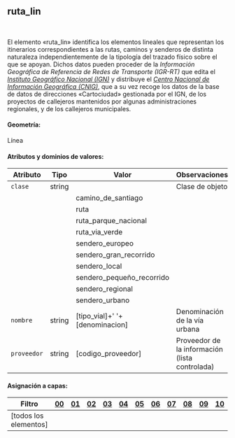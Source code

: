 ## ruta_lin
<br />

El elemento «ruta_lin» identifica los elementos lineales que representan los itinerarios correspondientes a las rutas, caminos y senderos de distinta naturaleza independientemente de la tipología del trazado físico sobre el que se apoyan. Dichos datos pueden proceder de la *Información Geográfica de Referencia de Redes de Transporte (IGR-RT)* que edita el [*Instituto Geográfico Nacional (IGN)*](https://www.ign.es) y distribuye el [*Centro Nacional de Información Geográfica (CNIG)*](https://www.cnig.es), que a su vez recoge los datos de la base de datos de direcciones «Cartociudad» gestionada por el IGN, de los proyectos de callejeros mantenidos por algunas administraciones regionales, y de los callejeros municipales.

#### Geometría:

Línea

#### Atributos y dominios de valores:

|Atributo|Tipo|Valor|Observaciones|
|---|---|---|---|
|`clase`|string| |Clase de objeto|
| | |camino_de_santiago| |
| | |ruta| |
| | |ruta_parque_nacional| |
| | |ruta_via_verde| |
| | |sendero_europeo| |
| | |sendero_gran_recorrido| |
| | |sendero_local| |
| | |sendero_pequeño_recorrido| |
| | |sendero_regional| |
| | |sendero_urbano| |
|`nombre`|string|[tipo_vial]+' '+[denominacion]|Denominación de la vía urbana|
|`proveedor`|string|[codigo_proveedor]|Proveedor de la información (lista controlada)|

#### Asignación a capas:

|Filtro|[00](../../niveles/nivel_00)|[01](../../niveles/nivel_01)|[02](../../niveles/nivel_02)|[03](../../niveles/nivel_03)|[04](../../niveles/nivel_04)|[05](../../niveles/nivel_05)|[06](../../niveles/nivel_06)|[07](../../niveles/nivel_07)|[08](../../niveles/nivel_08)|[09](../../niveles/nivel_09)|[10](../../niveles/nivel_10)|[11](../../niveles/nivel_11)|[12](../../niveles/nivel_12)|[13](../../niveles/nivel_13)|[14](../../niveles/nivel_14)|[15](../../niveles/nivel_15)|[16](../../niveles/nivel_16)|[17](../../niveles/nivel_17)|[18](../../niveles/nivel_18)|[19](../../niveles/nivel_19)|[20](../../niveles/nivel_20)|[21](../../niveles/nivel_21)|[22](../../niveles/nivel_22)|
|---|---|---|---|---|---|---|---|---|---|---|---|---|---|---|---|---|---|---|---|---|---|---|---|
|[todos los elementos]| | | | | | | | | | | | | | |x|x|x|x|x|x|x|x|x|
